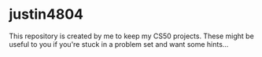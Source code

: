 # justin4804
This repository is created by me to keep my CS50 projects.
These might be useful to you if you're stuck in a problem set and want some hints...
